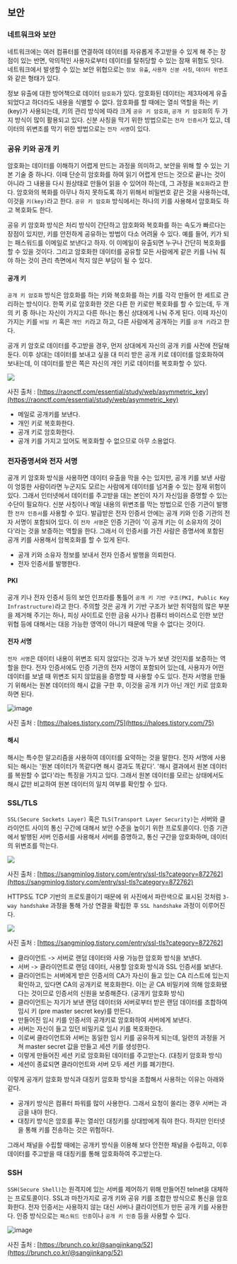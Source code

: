 ## 보안

### 네트워크와 보안

네트워크에는 여러 컴퓨터를 연결하여 데이터를 자유롭게 주고받을 수 있게 해 주는 장점이 있는 반면, 악의적인 사용자로부터 데이터를 탈취당할 수 있는 잠재 위험도 잇다. 네트워크에서 발생할 수 있는 보안 위협으로는 `정보 유츌`, `사용자 신분 사칭`, `데이터 위변조`와 같은 형태가 있다.

정보 유출에 대한 방어책으로 데이터 `암호화`가 있다. 암호화된 데이터는 제3자에게 유출되었다고 하더라도 내용을 식별할 수 없다. 암호화를 할 때에는 열쇠 역할을 하는 키(key)가 사용되는데, 키의 관리 방식에 따라 크게 `공유 키 암호화`, `공개 키 암호화`의 두 가지 방식이 많이 활용되고 있다. 신분 사칭을 막기 위한 방법으로는 `전자 인증서`가 있고, 데이터의 위변조를 막기 위한 방법으로는 `전자 서명`이 있다.

### 공유 키와 공개 키

암호화는 데이터를 이해하기 어렵게 만드는 과정을 의미하고, 보안을 위해 할 수 있는 기본 기술 중 하나다. 이때 단순히 암호화를 하여 읽기 어렵게 만드는 것으로 끝나는 것이 아니라 그 내용을 다시 원상태로 만들어 읽을 수 있어야 하는데, 그 과정을 `복호화`라고 한다. 암호와의 복화를 아무나 하지 못하도록 하기 위해서 비밀번호 같은 것을 사용하는데, 이것을 `키(key)`라고 한다. `공유 키 암호화` 방식에서는 하나의 키를 사용해서 암호화도 하고 복호화도 한다.

공유 키 암호화 방식은 처리 방식이 간단하고 암호화와 복호화를 하는 속도가 빠르다는 장점이 있지만, 키를 안전하게 공유하는 방법이 다소 어려울 수 있다. 예를 들어, 키가 되는 패스워드를 이메일로 보낸다고 하자. 이 이메일이 유출되면 누구나 간단히 복호화를 할 수 있을 것이다. 그리고 암호화한 데이터를 공유할 모든 사람에게 같은 키를 나눠 줘야 하는 것이 관리 측면에서 적지 않은 부담이 될 수 있다.

#### 공개 키

`공개 키 암호화` 방식은 암호화를 하는 키와 복호화를 하는 키를 각각 만들어 한 세트로 관리하는 방식이다. 한쪽 키로 암호화한 것은 다른 한 키로만 복호화를 할 수 있는데, 두 개의 키 중 하나는 자신이 가지고 다른 하나는 통신 상대에게 나눠 주게 된다. 이때 자신이 가지는 키를 `비밀 키` 혹은 `개인 키`라고 하고, 다른 사람에게 공개하는 키를 `공개 키`라고 한다.

공개 키 암호로 데이터를 주고받을 경우, 먼저 상대에게 자신의 공개 키를 사전에 전달해 둔다. 이후 상대는 데이터를 보내고 싶을 대 미리 받은 공개 키로 데이터를 암호화하여 보내는데, 이 데이터를 받은 쪽은 자신의 개인 키로 데이터를 복호화할 수 있다.

![](https://raonctf.com/static/essential/images/crypto/crypto_asymmetric_key_01.jpg)

사진 출처 : [https://raonctf.com/essential/study/web/asymmetric_key](https://raonctf.com/essential/study/web/asymmetric_key)

- 메일로 공개키를 보낸다.
- 개인 키로 복호화한다.
- 공개 키로 암호화한다.
- 공개 키를 가지고 있어도 복호화할 수 없으므로 아무 소용없다.

### 전자증명서와 전자 서명

공개 키 암호화 방식을 사용하면 데이터 유출을 막을 수는 있지만, 공개 키를 보낸 사람이 엉뚱한 사람이라면 누군지도 모르는 사람에게 데이터를 넘겨줄 수 있는 잠재 위험이 있다. 그래서 인터넷에서 데이터를 주고받을 대는 본인이 자기 자신임을 증명할 수 있는 수단이 필요하다. 신분 사칭이나 메일 내용의 위변조를 막는 방법으로 인증 기관이 발행한 `전자 인증서`를 사용할 수 있다. 발급받은 전자 인증서 안에는 공개 키와 인증 기관의 전자 서명이 포함되어 있다. 이 `전자 서명`은 인증 기관이 '이 공개 키는 이 소유자의 것이다'라는 것을 보증하는 역할을 한다. 그래서 이 인증서를 가진 사람은 증명서에 포함된 공개 키를 사용해서 암복호화를 할 수 있게 된다.

- 공개 키와 소유자 정보를 보내서 전자 인증서 발행을 의뢰한다.
- 전자 인증서를 발행한다.

#### PKI

공개 키나 전자 인증서 등의 보안 인프라를 통틀어 `공개 키 기반 구조(PKI, Public Key Infrastructure)`라고 한다. 주의할 것은 공개 키 기반 구조가 보안 취약점의 많은 부분을 제거해 주기는 하나, 피싱 사이트로 인한 금융 사기나 컴퓨터 바이러스로 인한 보안 위협 등에 대해서는 대응 가능한 영역이 아니기 때문에 막을 수 없다는 것이다.

#### 전자 서명

`전자 서명`은 데이터 내용이 위변조 되지 않았다는 것과 누가 보낸 것인지를 보증하는 역할을 한다. 전자 인증서에도 인증 기관의 전자 서명이 포함되어 있는데, 사용자가 어떤 데이터를 보낼 때 위변조 되지 않았음을 증명할 때 사용할 수도 있다. 전자 서명을 만들기 위해서는 원본 데이터의 해시 값을 구한 후, 이것을 공개 키가 아닌 개인 키로 암호화하면 된다.

![image](https://user-images.githubusercontent.com/78870076/124426050-70191880-dda4-11eb-94f5-9d389c0a47e1.png)

사진 출처 : [https://haloes.tistory.com/75](https://haloes.tistory.com/75)

#### 해시

해시는 특수한 알고리즘을 사용하여 데이터를 요약하는 것을 말한다. 전자 서명에 사용되는 해시는 '원본 데이터가 똑같다면 해시 결과도 똑같다'. '해시 결과에서 원본 데이터를 복원할 수 없다'라는 특징을 가지고 있다. 그래서 원본 데이터를 모르는 상태에서도 해시 값만 비교하여 원본 데이터의 일치 여부를 확인할 수 있다.

### SSL/TLS

`SSL(Secure Sockets Layer)` 혹은 `TLS(Transport Layer Security)`는 서버와 클라이언트 사이의 통신 구간에 대해서 보안 수준을 높이기 위한 프로토콜이다. 인증 기관에서 발행된 서버 인증서를 사용해서 서버를 증명하고, 통신 구간을 암호화하며, 데이터의 위변조를 막는다.

![](https://img1.daumcdn.net/thumb/R1280x0/?scode=mtistory2&fname=https%3A%2F%2Fblog.kakaocdn.net%2Fdn%2FbfEg93%2Fbtq3TgTGS2B%2FIocSKvTIAwD0KzUiYWJJh0%2Fimg.png)

사진 출처 : [https://sangminlog.tistory.com/entry/ssl-tls?category=872762](https://sangminlog.tistory.com/entry/ssl-tls?category=872762)

HTTPS도 TCP 기반의 프로토콜이기 때문에 위 사진에서 파란색으로 표시된 것처럼 `3-way handshake` 과정을 통해 가상 연결을 확립한 후 `SSL handshake` 과정이 이루어진다.

![](https://img1.daumcdn.net/thumb/R1280x0/?scode=mtistory2&fname=https%3A%2F%2Fblog.kakaocdn.net%2Fdn%2FwBDR6%2Fbtq3TXlOAz0%2FFLg2iknw7tnMhXFESzQSNk%2Fimg.png)

사진 출처 : [https://sangminlog.tistory.com/entry/ssl-tls?category=872762]

- 클라이언트 -> 서버로 랜덤 데이터와 사용 가능한 암호화 방식을 보낸다.
- 서버 -> 클라이언트로 랜덤 데이터, 사용할 암호화 방식과 SSL 인증서를 보낸다.
- 클라이언트는 서버에게 받은 인증서의 CA가 자신이 들고 있는 CA 리스트에 있는지 확인하고, 있다면 CA의 공개키로 복호화한다. 이는 곧 CA 비밀키에 의해 암호화됐다는 것이므로 인증서의 신원을 보증해준다. (공개키 암호화 방식) 
- 클라이언트는 자기가 보낸 랜덤 데이터와 서버로부터 받은 랜덤 데이터를 조합하여 임시 키 (pre master secret key)를 만든다.
- 만들어진 임시 키를 인증서의 공개키로 암호화하여 서버에게 보낸다.
- 서버는 자신이 들고 있던 비밀키로 임시 키를 복호화한다.
- 이로써 클라이언트와 서버는 동일한 임시 키를 공유하게 되는데, 일련의 과정을 거쳐 master secret 값을 만들고 세션 키를 생성한다.
- 이렇게 만들어진 세션 키로 암호화된 데이터를 주고받는다. (대칭키 암호화 방식)
- 세션이 종료되면 클라이언트와 서버 모두 세션 키를 폐기한다.

이렇게 공개키 암호화 방식과 대칭키 암호화 방식을 조합해서 사용하는 이유는 아래와 같다.

- 공개키 방식은 컴퓨터 파워를 많이 사용한다. 그래서 요청이 쏠리는 경우 서버는 과금을 내야 한다.
- 대칭키 방식은 암호를 푸는 열쇠인 대칭키를 상대방에게 줘야 한다. 하지만 인터넷을 통해 키를 전송하는 것은 위험하다.

그래서 채널을 수립할 때에는 공개키 방식을 이용해 보다 안전한 채널을 수립하고, 이후 데이터를 주고받을 때 대칭키를 통해 암호화하여 주고받는다.

### SSH

`SSH(Secure Shell)`는 원격지에 있는 서버를 제어하기 위해 만들어진 telnet을 대체하는 프로토콜이다. SSL과 마찬가지로 공개 키와 공유 키를 조합한 방식으로 통신을 암호화한다. 전자 인증서는 사용하지 않는 대신 서버나 클라이언트가 만든 공개 키를 사용한다. 인증 방식으로는 `패스워드 인증`이나 `공개 키 인증` 등을 사용할 수 있다.

![image](https://user-images.githubusercontent.com/78870076/124426999-c6d32200-dda5-11eb-90d0-419aab6adbf2.png)

사진 출처 : [https://brunch.co.kr/@sangjinkang/52](https://brunch.co.kr/@sangjinkang/52)
